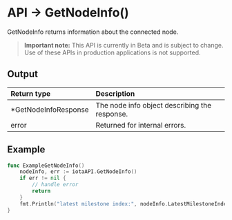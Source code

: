 # API -> GetNodeInfo()
GetNodeInfo returns information about the connected node.
> **Important note:** This API is currently in Beta and is subject to change. Use of these APIs in production applications is not supported.




## Output

| Return type     | Description |
|:---------------|:--------|
| *GetNodeInfoResponse | The node info object describing the response. |
| error | Returned for internal errors. |




## Example

```go
func ExampleGetNodeInfo() 
	nodeInfo, err := iotaAPI.GetNodeInfo()
	if err != nil {
		// handle error
		return
	}
	fmt.Println("latest milestone index:", nodeInfo.LatestMilestoneIndex)
}

```
